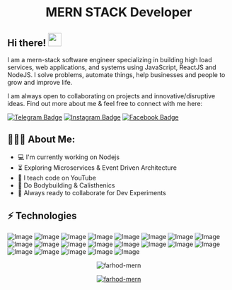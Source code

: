 <h1 align="center">MERN STACK Developer</h1>

## Hi there! <img src="https://raw.githubusercontent.com/aemmadi/aemmadi/master/wave.gif" width="30px">

I am a mern-stack software engineer specializing in building high load services, web applications, and systems using JavaScript, ReactJS and NodeJS. I solve problems, automate things, help businesses and people to grow and improve life. </br>

I am always open to collaborating on projects and innovative/disruptive ideas. Find out more about me & feel free to connect with me here:

[![Telegram Badge](https://img.shields.io/badge/@Farhod_shuhratovich-2CA5E0?style=flat-square&logo=telegram&logoColor=white&link=https://t.me/Farhod_shuhratovich)](https://t.me/Farhod_shuhratovich) 
[![Instagram Badge](https://img.shields.io/badge/-@shuhratovich_uz-D7008A?style=flat-square&labelColor=D7008A&logo=Instagram&logoColor=white&link=https://www.instagram.com/shuhratovich_uz/)](https://www.instagram.com/shuhratovich_uz/)
[![Facebook Badge](https://img.shields.io/badge/-@farhod_shuhrativich-3b5998?style=flat-square&labelColor=3b5998&logo=facebook&logoColor=white&link=https://www.facebook.com/farhod_shuhratovich/)](https://www.facebook.com/farhod_shuhratovich/) 

<h2 align="left">👨🏻‍💻 About Me:</h2>

- :computer: I'm currently working on Nodejs
- :hourglass_flowing_sand:  Exploring Microservices & Event Driven Architecture
- :triangular_flag_on_post: I teach code on YouTube
- :muscle: Do Bodybuilding & Calisthenics
- :rocket: Always ready to collaborate for Dev Experiments

## ⚡ Technologies
![Image](https://img.shields.io/badge/-HTML5-E34F26?style=for-the-badge&logo=html5&logoColor=white)
![Image](https://img.shields.io/badge/-CSS3-1572B6?style=for-the-badge&logo=css3)
![Image](https://img.shields.io/badge/Sass-CC6699?style=for-the-badge&logo=sass&logoColor=white)
![Image](https://img.shields.io/badge/Tailwind_CSS-38B2AC?style=for-the-badge&logo=tailwind-css&logoColor=white)
![Image](https://img.shields.io/badge/-Bootstrap-563D7C?style=for-the-badge&logo=bootstrap)
![Image](https://img.shields.io/badge/JavaScript-323330?style=for-the-badge&logo=javascript&logoColor=F7DF1E)
![Image](https://img.shields.io/badge/React-20232A?style=for-the-badge&logo=react&logoColor=61DAFB)
![Image](https://img.shields.io/badge/Redux-593D88?style=for-the-badge&logo=redux&logoColor=white)
![Image](https://img.shields.io/badge/next.js-000000?style=for-the-badge&logo=nextdotjs&logoColor=white)
![Image](https://img.shields.io/badge/GraphQl-E10098?style=for-the-badge&logo=graphql&logoColor=white)
![Image](https://img.shields.io/badge/Node.js-339933?style=for-the-badge&logo=nodedotjs&logoColor=white)
![Image](https://img.shields.io/badge/Express.js-000000?style=for-the-badge&logo=express&logoColor=white)
![Image](https://img.shields.io/badge/MongoDB-%234ea94b.svg?style=for-the-badge&logo=mongodb&logoColor=white)
![Image](https://img.shields.io/badge/typescript-%23007ACC.svg?style=for-the-badge&logo=typescript&logoColor=white)
![Image](https://img.shields.io/badge/Socket.io-black?style=for-the-badge&logo=socket.io&badgeColor=010101)
![Image](https://img.shields.io/badge/Webpack-8DD6F9?style=for-the-badge&logo=Webpack&logoColor=white)
![Image](https://img.shields.io/badge/MySQL-005C84?style=for-the-badge&logo=mysql&logoColor=white)
![Image](https://img.shields.io/badge/PostgreSQL-316192?style=for-the-badge&logo=postgresql&logoColor=white)
![Image](https://img.shields.io/badge/jQuery-0769AD?style=for-the-badge&logo=jquery&logoColor=white)
![Image](https://img.shields.io/badge/Git-F05032?style=for-the-badge&logo=git&logoColor=white)
![Image](https://img.shields.io/badge/Figma-F24E1E?style=for-the-badge&logo=figma&logoColor=white)

<p align="center"> <img src="https://github-readme-stats.vercel.app/api?username=farhod-mern&show_icons=true&theme=gotham" alt="farhod-mern" />

<p align="center"> <a href="https://github.com/ryo-ma/github-profile-trophy"><img src="https://github-profile-trophy.vercel.app/?username=farhod-mern&theme=onestar&row=1&margin-w=15&margin-h=15&no-bg=true" alt="farhod-mern" /></a> </p>
